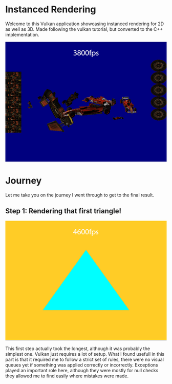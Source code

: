 # Instanced Rendering 

Welcome to this Vulkan application showcasing instanced rendering for 2D as well as 3D. Made following the vulkan tutorial, but converted to the C++ implementation.

![Alt text](Readme/Overview.png)

# Journey

Let me take you on the journey I went through to get to the final result.

## Step 1: Rendering that first triangle!

![Alt text](Readme/RenderingTriangles.png)

This first step actually took the longest, although it was probably the simplest one. Vulkan just requires a lot of setup.
What I found usefull in this part is that it required me to follow a strict set of rules, there were no visual queues yet if something was applied correctly or incorrectly.
Exceptions played an important role here, although they were mostly for null checks they allowed me to find easily where mistakes were made.  
